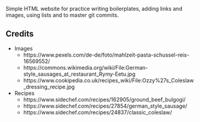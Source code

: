 Simple HTML website for practice writing boilerplates, adding links and images,
using lists and to master git commits.

## Credits

<ul>
	<li>
	Images
		<ul>
			<li>https://www.pexels.com/de-de/foto/mahlzeit-pasta-schussel-reis-16569552/</li>
			<li>https://commons.wikimedia.org/wiki/File:German-style_sausages_at_restaurant_Rymy-Eetu.jpg</li>
			<li>https://www.cookipedia.co.uk/recipes_wiki/File:Ozzy%27s_Coleslaw_dressing_recipe.jpg</li>
		</ul>
	</li>
	<li>
	Recipes
	<ul>
		<li>https://www.sidechef.com/recipes/162905/ground_beef_bulgogi/</li>
		<li>https://www.sidechef.com/recipes/27854/german_style_sausage/</li>
		<li>https://www.sidechef.com/recipes/24837/classic_coleslaw/</li>
	</ul>
	</li>
</ul>